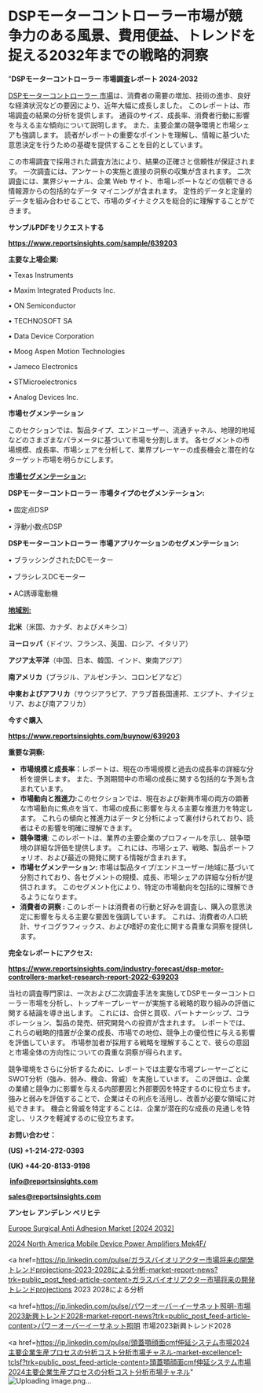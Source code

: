 # DSPモーターコントローラー市場が競争力のある風景、費用便益、トレンドを捉える2032年までの戦略的洞察

"<strong>DSPモーターコントローラー 市場調査レポート 2024-2032</strong>

<a href=https://www.reportsinsights.com/sample/639203>DSPモーターコントローラー 市場</a>は、消費者の需要の増加、技術の進歩、良好な経済状況などの要因により、近年大幅に成長しました。 このレポートは、市場調査の結果の分析を提供します。 通貨のサイズ、成長率、消費者行動に影響を与える主な傾向について説明します。 また、主要企業の競争環境と市場シェアも強調します。 読者がレポートの重要なポイントを理解し、情報に基づいた意思決定を行うための基礎を提供することを目的としています。

この市場調査で採用された調査方法により、結果の正確さと信頼性が保証されます。 一次調査には、アンケートの実施と直接の洞察の収集が含まれます。 二次調査には、業界ジャーナル、企業 Web サイト、市場レポートなどの信頼できる情報源からの包括的なデータ マイニングが含まれます。 定性的データと定量的データを組み合わせることで、市場のダイナミクスを総合的に理解することができます。

<strong><b>サンプルPDFをリクエストする</b></strong>

<a href=https://www.reportsinsights.com/sample/639203><strong><u>https://www.reportsinsights.com/sample/639203</u></strong></a>

<strong>主要な上場企業:</strong>

• Texas Instruments

• Maxim Integrated Products Inc.

• ON Semiconductor

• TECHNOSOFT SA

• Data Device Corporation

• Moog Aspen Motion Technologies

• Jameco Electronics

• STMicroelectronics

• Analog Devices Inc.

<strong>市場セグメンテーション</strong>

このセクションでは、製品タイプ、エンドユーザー、流通チャネル、地理的地域などのさまざまなパラメータに基づいて市場を分割します。 各セグメントの市場規模、成長率、市場シェアを分析して、業界プレーヤーの成長機会と潜在的なターゲット市場を明らかにします。

<strong><u>市場セグメンテーション</u></strong><strong><u>:</u></strong>

<strong>DSPモーターコントローラー 市場タイプのセグメンテーション:</strong>

• 固定点DSP

• 浮動小数点DSP

<strong>DSPモーターコントローラー 市場アプリケーションのセグメンテーション:</strong>

• ブラッシングされたDCモーター

• ブラシレスDCモーター

• AC誘導電動機

<strong><u>地域別</u></strong><strong><u>:</u></strong>

<strong>北米</strong>（米国、カナダ、およびメキシコ）

<strong>ヨーロッパ</strong>（ドイツ、フランス、英国、ロシア、イタリア）

<strong>アジア太平洋</strong>（中国、日本、韓国、インド、東南アジア）

<strong>南アメリカ</strong>（ブラジル、アルゼンチン、コロンビアなど）

<strong>中東およびアフリカ</strong>（サウジアラビア、アラブ首長国連邦、エジプト、ナイジェリア、および南アフリカ）

<strong>今すぐ購入</strong>

<a href=https://www.reportsinsights.com/buynow/639203><strong><u>https://www.reportsinsights.com/buynow/639203</u></strong></a>

<strong>重要な洞察:</strong>
<ul>
  <li><strong>市場規模と成長率：</strong>レポートは、現在の市場規模と過去の成長率の詳細な分析を提供します。 また、予測期間中の市場の成長に関する包括的な予測も含まれています。</li>
  <li><strong>市場動向と推進力:</strong>このセクションでは、現在および新興市場の両方の顕著な市場動向に焦点を当て、市場の成長に影響を与える主要な推進力を特定します。 これらの傾向と推進力はデータと分析によって裏付けられており、読者はその影響を明確に理解できます。</li>
  <li><strong>競争環境</strong>: このレポートは、業界の主要企業のプロフィールを示し、競争環境の詳細な評価を提供します。 これには、市場シェア、戦略、製品ポートフォリオ、および最近の開発に関する情報が含まれます。</li>
  <li><strong>市場セグメンテーション: </strong>市場は製品タイプ/エンドユーザー/地域に基づいて分割されており、各セグメントの規模、成長、市場シェアの詳細な分析が提供されます。 このセグメント化により、特定の市場動向を包括的に理解できるようになります。</li>
  <li><strong>消費者の洞察 : </strong>このレポートは消費者の行動と好みを調査し、購入の意思決定に影響を与える主要な要因を強調しています。 これは、消費者の人口統計、サイコグラフィックス、および嗜好の変化に関する貴重な洞察を提供します。</li>
</ul>
<strong>完全なレポートにアクセス:</strong>

<a href=https://www.reportsinsights.com/industry-forecast/dsp-motor-controllers-market-research-report-2022-639203><strong><u><b>https://www.reportsinsights.com/industry-forecast/dsp-motor-controllers-market-research-report-2022-639203</b></u></strong></a>

当社の調査専門家は、一次および二次調査手法を実施してDSPモーターコントローラー市場を分析し、トップキープレーヤーが実施する戦略的取り組みの評価に関する結論を導き出します。 これには、合併と買収、パートナーシップ、コラボレーション、製品の発売、研究開発への投資が含まれます。 レポートでは、これらの戦略的措置が企業の成長、市場での地位、競争上の優位性に与える影響を評価しています。 市場参加者が採用する戦略を理解することで、彼らの意図と市場全体の方向性についての貴重な洞察が得られます。

競争環境をさらに分析するために、レポートでは主要な市場プレーヤーごとにSWOT分析（強み、弱み、機会、脅威）を実施しています。 この評価は、企業の業績と競争力に影響を与える内部要因と外部要因を特定するのに役立ちます。 強みと弱みを評価することで、企業はその利点を活用し、改善が必要な領域に対処できます。 機会と脅威を特定することは、企業が潜在的な成長の見通しを特定し、リスクを軽減するのに役立ちます。

<strong>お問い合わせ：</strong>

<strong>(US) +1-214-272-0393</strong>

<strong>(UK) +44-20-8133-9198</strong>

<strong> </strong><a href=info@reportsinsights.com><strong><u>info@reportsinsights.com</u></strong></a>

<a href=sales@reportsinsights.com><strong><u>sales@reportsinsights.com</u></strong></a>

<strong>アンセレ アンデレン ベリヒテ</strong>

<a href=https://www.linkedin.com/pulse/europe-surgical-anti-adhesion-market-analysis-ib5he/>Europe Surgical Anti Adhesion Market [2024 2032]</a>

<a href=https://www.linkedin.com/pulse/2024-north-america-mobile-device-power-amplifiers-mek4f/>2024 North America Mobile Device Power Amplifiers Mek4F/</a>

<a href=https://jp.linkedin.com/pulse/ガラスバイオリアクター市場将来の開発トレンドprojections-2023-2028による分析-market-report-news?trk=public_post_feed-article-content>ガラスバイオリアクター市場将来の開発トレンドprojections 2023 2028による分析</a>

<a href=https://jp.linkedin.com/pulse/パワーオーバーイーサネット照明-市場2023新興トレンド2028-market-report-news?trk=public_post_feed-article-content>パワーオーバーイーサネット照明 市場2023新興トレンド2028</a>

<a href=https://jp.linkedin.com/pulse/頭蓋顎顔面cmf伸延システム市場2024主要企業生産プロセスの分析コスト分析市場チャネル-market-excellence1-tclsf?trk=public_post_feed-article-content>頭蓋顎顔面cmf伸延システム市場2024主要企業生産プロセスの分析コスト分析市場チャネル</a>"
![Uploading image.png…]()
